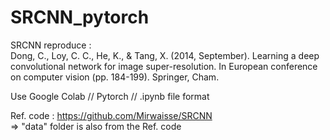# SRCNN_pytorch

SRCNN reproduce :  
Dong, C., Loy, C. C., He, K., & Tang, X. (2014, September). Learning a deep convolutional network for image super-resolution.
In European conference on computer vision (pp. 184-199). Springer, Cham.

Use Google Colab // Pytorch // .ipynb file format

Ref. code : https://github.com/Mirwaisse/SRCNN  
=> "data" folder is also from the Ref. code

